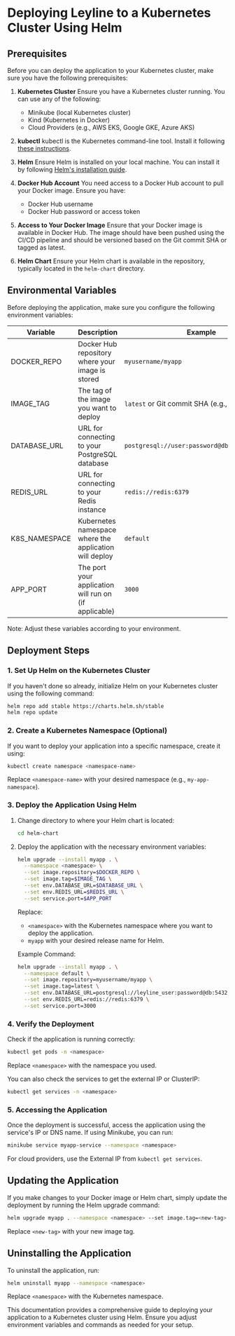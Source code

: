 # Deploying Leyline to a Kubernetes Cluster Using Helm

## Prerequisites

Before you can deploy the application to your Kubernetes cluster, make sure you have the following prerequisites:

1. **Kubernetes Cluster**
   Ensure you have a Kubernetes cluster running. You can use any of the following:

   - Minikube (local Kubernetes cluster)
   - Kind (Kubernetes in Docker)
   - Cloud Providers (e.g., AWS EKS, Google GKE, Azure AKS)

2. **kubectl**
   kubectl is the Kubernetes command-line tool. Install it following [these instructions](https://kubernetes.io/docs/tasks/tools/).

3. **Helm**
   Ensure Helm is installed on your local machine. You can install it by following [Helm's installation guide](https://helm.sh/docs/intro/install/).

4. **Docker Hub Account**
   You need access to a Docker Hub account to pull your Docker image. Ensure you have:

   - Docker Hub username
   - Docker Hub password or access token

5. **Access to Your Docker Image**
   Ensure that your Docker image is available in Docker Hub. The image should have been pushed using the CI/CD pipeline and should be versioned based on the Git commit SHA or tagged as latest.

6. **Helm Chart**
   Ensure your Helm chart is available in the repository, typically located in the `helm-chart` directory.

## Environmental Variables

Before deploying the application, make sure you configure the following environment variables:

| Variable      | Description                                            | Example                                       |
| ------------- | ------------------------------------------------------ | --------------------------------------------- |
| DOCKER_REPO   | Docker Hub repository where your image is stored       | `myusername/myapp`                            |
| IMAGE_TAG     | The tag of the image you want to deploy                | `latest` or Git commit SHA (e.g., `c11c540`)  |
| DATABASE_URL  | URL for connecting to your PostgreSQL database         | `postgresql://user:password@db:5432/database` |
| REDIS_URL     | URL for connecting to your Redis instance              | `redis://redis:6379`                          |
| K8S_NAMESPACE | Kubernetes namespace where the application will deploy | `default`                                     |
| APP_PORT      | The port your application will run on (if applicable)  | `3000`                                        |

Note: Adjust these variables according to your environment.

## Deployment Steps

### 1. Set Up Helm on the Kubernetes Cluster

If you haven't done so already, initialize Helm on your Kubernetes cluster using the following command:

```bash
helm repo add stable https://charts.helm.sh/stable
helm repo update
```

### 2. Create a Kubernetes Namespace (Optional)

If you want to deploy your application into a specific namespace, create it using:

```bash
kubectl create namespace <namespace-name>
```

Replace `<namespace-name>` with your desired namespace (e.g., `my-app-namespace`).

### 3. Deploy the Application Using Helm

1. Change directory to where your Helm chart is located:

   ```bash
   cd helm-chart
   ```

2. Deploy the application with the necessary environment variables:

   ```bash
   helm upgrade --install myapp . \
     --namespace <namespace> \
     --set image.repository=$DOCKER_REPO \
     --set image.tag=$IMAGE_TAG \
     --set env.DATABASE_URL=$DATABASE_URL \
     --set env.REDIS_URL=$REDIS_URL \
     --set service.port=$APP_PORT
   ```

   Replace:

   - `<namespace>` with the Kubernetes namespace where you want to deploy the application.
   - `myapp` with your desired release name for Helm.

   Example Command:

   ```bash
   helm upgrade --install myapp . \
     --namespace default \
     --set image.repository=myusername/myapp \
     --set image.tag=latest \
     --set env.DATABASE_URL=postgresql://leyline_user:password@db:5432/leyline_db \
     --set env.REDIS_URL=redis://redis:6379 \
     --set service.port=3000
   ```

### 4. Verify the Deployment

Check if the application is running correctly:

```bash
kubectl get pods -n <namespace>
```

Replace `<namespace>` with the namespace you used.

You can also check the services to get the external IP or ClusterIP:

```bash
kubectl get services -n <namespace>
```

### 5. Accessing the Application

Once the deployment is successful, access the application using the service's IP or DNS name. If using Minikube, you can run:

```bash
minikube service myapp-service --namespace <namespace>
```

For cloud providers, use the External IP from `kubectl get services`.

## Updating the Application

If you make changes to your Docker image or Helm chart, simply update the deployment by running the Helm upgrade command:

```bash
helm upgrade myapp . --namespace <namespace> --set image.tag=<new-tag>
```

Replace `<new-tag>` with your new image tag.

## Uninstalling the Application

To uninstall the application, run:

```bash
helm uninstall myapp --namespace <namespace>
```

Replace `<namespace>` with the Kubernetes namespace.

This documentation provides a comprehensive guide to deploying your application to a Kubernetes cluster using Helm. Ensure you adjust environment variables and commands as needed for your setup.
